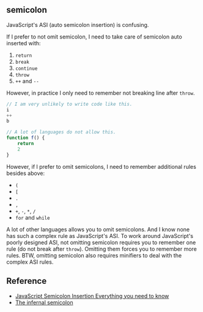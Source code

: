 semicolon
---------

JavaScript's ASI (auto semicolon insertion) is confusing.

If I prefer to not omit semicolon, I need to take care of semicolon auto inserted with:

1. `return`
2. `break`
3. `continue`
4. `throw`
5. `++` and `--`

However, in practice I only need to remember not breaking line after `throw`.

```javascript
// I am very unlikely to write code like this.
i
++
b

// A lot of languages do not allow this.
function f() {
    return
    2
}
```

However, if I prefer to omit semicolons, I need to remember additional rules besides above:

- `(`
- `[`
- `.`
- `,`
- `+`, `-`, `*`, `/`
- `for` and `while`

A lot of other languages allows you to omit semicolons.
And I know none has such a complex rule as JavaScript's ASI.
To work around JavaScript's poorly designed ASI,
not omitting semicolon requires you to remember one rule
(do not break after `throw`).
Omitting them forces you to remember more rules.
BTW, omitting semicolon also requires minifiers to deal with the complex ASI rules.

Reference
---------

- [JavaScript Semicolon Insertion Everything you need to know][inimino]
- [The infernal semicolon][brendaneich]

[inimino]: http://inimino.org/~inimino/blog/javascript_semicolons
[brendaneich]: https://brendaneich.com/2012/04/the-infernal-semicolon/
